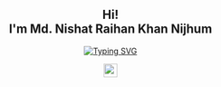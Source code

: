 <h2 align="center">
  Hi!<br>
  I'm Md. Nishat Raihan Khan Nijhum
</h2>

<p align="center">
  <a href="#">
    <img src="https://readme-typing-svg.demolab.com?font=Caveat&size=24&pause=500&center=true&vCenter=true&width=600&lines=Aspiring+Backend+Engineer;Growing+with+Every+Line+of+Code" alt="Typing SVG">
  </a>
</p>


<p align="center">
  <img src="https://media2.giphy.com/media/QssGEmpkyEOhBCb7e1/giphy.gif?cid=ecf05e47a0n3gi1bfqntqmob8g9aid1oyj2wr3ds3mg700bl&rid=giphy.gif" width="24">
</p>